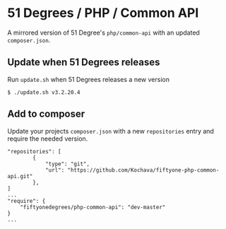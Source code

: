 # 51 Degrees / PHP / Common API

A mirrored version of 51 Degree's `php/common-api` with an updated `composer.json`.

## Update when 51 Degrees releases

Run `update.sh` when 51 Degrees releases a new version

```
$ ./update.sh v3.2.20.4
```

## Add to composer

Update your projects `composer.json` with a new `repositories` entry and require
the needed version.

```
"repositories": [
        {
            "type": "git",
            "url": "https://github.com/Kochava/fiftyone-php-common-api.git"
        },
]
...
"require": {
    "fiftyonedegrees/php-common-api": "dev-master"
}
...
```
